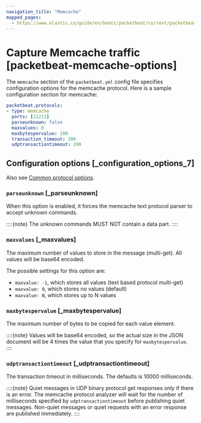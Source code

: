 ```yaml
---
navigation_title: "Memcache"
mapped_pages:
  - https://www.elastic.co/guide/en/beats/packetbeat/current/packetbeat-memcache-options.html
---
```


# Capture Memcache traffic [packetbeat-memcache-options]


The `memcache` section of the `packetbeat.yml` config file specifies configuration options for the memcache protocol. Here is a sample configuration section for memcache:

```yaml
packetbeat.protocols:
- type: memcache
  ports: [11211]
  parseunknown: false
  maxvalues: 0
  maxbytespervalue: 100
  transaction_timeout: 200
  udptransactiontimeout: 200
```

## Configuration options [_configuration_options_7]

Also see [Common protocol options](/reference/packetbeat/common-protocol-options.md).

### `parseunknown` [_parseunknown]

When this option is enabled, it forces the memcache text protocol parser to accept unknown commands.

::::{note}
The unknown commands MUST NOT contain a data part.
::::



### `maxvalues` [_maxvalues]

The maximum number of values to store in the message (multi-get). All values will be base64 encoded.

The possible settings for this option are:

* `maxvalue: -1`, which stores all values (text based protocol multi-get)
* `maxvalue: 0`, which stores no values (default)
* `maxvalue: N`, which stores up to N values


### `maxbytespervalue` [_maxbytespervalue]

The maximum number of bytes to be copied for each value element.

::::{note}
Values will be base64 encoded, so the actual size in the JSON document will be 4 times the value that you specify for `maxbytespervalue`.
::::



### `udptransactiontimeout` [_udptransactiontimeout]

The transaction timeout in milliseconds. The defaults is 10000 milliseconds.

::::{note}
Quiet messages in UDP binary protocol get responses only if there is an error. The memcache protocol analyzer will wait for the number of milliseconds specified by `udptransactiontimeout` before publishing quiet messages. Non-quiet messages or quiet requests with an error response are published immediately.
::::





